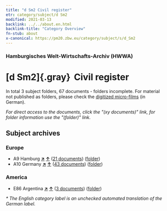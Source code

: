```yaml
---
title: "d Sm2 Civil register"
etr: category/subject/d Sm2
modified: 2021-03-13
backlink: ../../about.en.html
backlink-title: "Category Overview"
fn-stub: about
x-canonical: https://pm20.zbw.eu/category/subject/s/d_Sm2
---
```


### Hamburgisches Welt-Wirtschafts-Archiv (HWWA)
# [d Sm2]{.gray}&#8201; Civil register&#160; 





In total 3 subject folders, 67 documents - folders incomplete.
For material not published as folders, please check the [digitized micro-films](/film/h1_sh.de.html) (in German).

_For direct access to the documents, click the "(xy documents)" link, for folder information use the "(folder)" link._

## Subject archives



### Europe

- A9 Hamburg [**&nearr;**](../../../geo/i/140905/about.en.html "Hamburg (all folders)") [**&uarr;**](../../../geo/about.en.html#A9 "Country category system") (<a href="https://pm20.zbw.eu/dfgview/sh/140905,144260" title="about: Hamburg : Civil register" target="_blank">21 documents</a>) ([folder](../../../../folder/sh/1409xx/140905/1442xx/144260/about.en.html))
- A10 Germany [**&nearr;**](../../../geo/i/126128/about.en.html "Germany (all folders)") [**&uarr;**](../../../geo/about.en.html#A10 "Country category system") (<a href="https://pm20.zbw.eu/dfgview/sh/126128,144260" title="about: Germany : Civil register" target="_blank">43 documents</a>) ([folder](../../../../folder/sh/1261xx/126128/1442xx/144260/about.en.html))

### America

- E86 Argentina [**&nearr;**](../../../geo/i/141692/about.en.html "Argentina (all folders)") [**&uarr;**](../../../geo/about.en.html#E86 "Country category system") (<a href="https://pm20.zbw.eu/dfgview/sh/141692,144260" title="about: Argentina : Civil register" target="_blank">3 documents</a>) ([folder](../../../../folder/sh/1416xx/141692/1442xx/144260/about.en.html))


_* The English category label is an unchecked automated translation of the German label._

